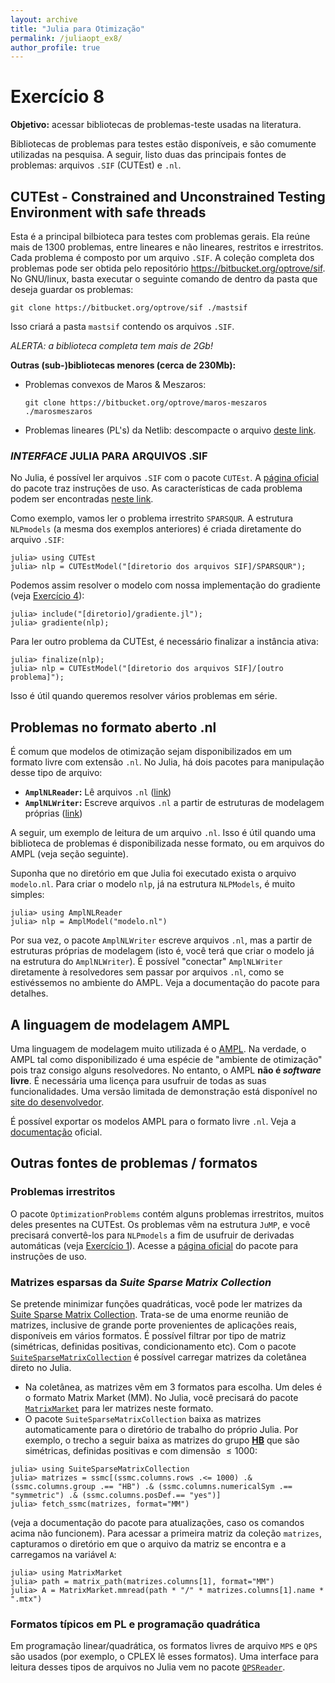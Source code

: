 ```yaml
---
layout: archive
title: "Julia para Otimização"
permalink: /juliaopt_ex8/
author_profile: true
---
```


# Exercício 8

**Objetivo:** acessar bibliotecas de problemas-teste usadas na literatura.

Bibliotecas de problemas para testes estão disponíveis, e são comumente utilizadas na pesquisa. A seguir, listo duas das principais fontes de problemas: arquivos `.SIF` (CUTEst) e `.nl`.

## CUTEst - Constrained and Unconstrained Testing Environment with safe threads

Esta é a principal bilbioteca para testes com problemas gerais. Ela reúne mais de 1300 problemas, entre lineares e não lineares, restritos e irrestritos. Cada problema é composto por um arquivo `.SIF`. A coleção completa dos problemas pode ser obtida pelo repositório https://bitbucket.org/optrove/sif. No GNU/linux, basta executar o seguinte comando de dentro da pasta que deseja guardar os problemas:

~~~
git clone https://bitbucket.org/optrove/sif ./mastsif
~~~

Isso criará a pasta `mastsif` contendo os arquivos `.SIF`.

*ALERTA: a biblioteca completa tem mais de 2Gb!*

**Outras (sub-)bibliotecas menores (cerca de 230Mb):**

- Problemas convexos de Maros & Meszaros:
  ~~~
  git clone https://bitbucket.org/optrove/maros-meszaros ./marosmeszaros
  ~~~
- Problemas lineares (PL's) da Netlib: descompacte o arquivo [deste link](ftp://ftp.numerical.rl.ac.uk/pub/cutest/netlib.tar.gz).

### *INTERFACE* JULIA PARA ARQUIVOS .SIF

No Julia, é possível ler arquivos `.SIF` com o pacote `CUTEst`. A [página oficial](https://github.com/JuliaSmoothOptimizers/CUTEst.jl) do pacote traz instruções de uso. As características de cada problema podem ser encontradas [neste link](http://www.cuter.rl.ac.uk/Problems/mastsif.shtml).

Como exemplo, vamos ler o problema irrestrito `SPARSQUR`. A estrutura `NLPmodels` (a mesma dos exemplos anteriores) é criada diretamente do arquivo `.SIF`:

~~~
julia> using CUTEst
julia> nlp = CUTEstModel("[diretorio dos arquivos SIF]/SPARSQUR");
~~~

Podemos assim resolver o modelo com nossa implementação do gradiente (veja [Exercício 4](/juliaopt_ex4/)):

~~~
julia> include("[diretorio]/gradiente.jl");
julia> gradiente(nlp);
~~~

Para ler outro problema da CUTEst, é necessário finalizar a instância ativa:

~~~
julia> finalize(nlp);
julia> nlp = CUTEstModel("[diretorio dos arquivos SIF]/[outro problema]");
~~~

Isso é útil quando queremos resolver vários problemas em série.


## Problemas no formato aberto .nl

É comum que modelos de otimização sejam disponibilizados em um formato livre com extensão `.nl`. No Julia, há dois pacotes para manipulação desse tipo de arquivo:
- **`AmplNLReader`:** Lê arquivos `.nl` ([link](https://github.com/JuliaSmoothOptimizers/AmplNLReader.jl))
- **`AmplNLWriter`:** Escreve arquivos `.nl` a partir de estruturas de modelagem próprias ([link](https://github.com/jump-dev/AmplNLWriter.jl))

A seguir, um exemplo de leitura de um arquivo `.nl`. Isso é útil quando uma biblioteca de problemas é disponibilizada nesse formato, ou em arquivos do AMPL (veja seção seguinte).

Suponha que no diretório em que Julia foi executado exista o arquivo `modelo.nl`. Para criar o modelo `nlp`, já na estrutura `NLPModels`, é muito simples:

~~~
julia> using AmplNLReader
julia> nlp = AmplModel("modelo.nl")
~~~

Por sua vez, o pacote `AmplNLWriter` escreve arquivos `.nl`, mas a partir de estruturas próprias de modelagem (isto é, você terá que criar o modelo já na estrutura do `AmplNLWriter`). É possível "conectar" `AmplNLWriter` diretamente à resolvedores sem passar por arquivos `.nl`, como se estivéssemos no ambiente do AMPL. Veja a documentação do pacote para detalhes.


## A linguagem de modelagem AMPL

Uma linguagem de modelagem muito utilizada é o [AMPL](https://ampl.com/). Na verdade, o AMPL tal como disponibilizado é uma espécie de "ambiente de otimização" pois traz consigo alguns resolvedores. No entanto, o AMPL **não é *software* livre**. É necessária uma licença para usufruir de todas as suas funcionalidades. Uma versão limitada de demonstração está disponível no [site do desenvolvedor](https://ampl.com/).

É possível exportar os modelos AMPL para o formato livre `.nl`. Veja a [documentação](https://ampl.com/resources/the-ampl-book/chapter-downloads/) oficial.


## Outras fontes de problemas / formatos

### Problemas irrestritos

O pacote `OptimizationProblems` contém alguns problemas irrestritos, muitos deles presentes na CUTEst. Os problemas vêm na estrutura `JuMP`, e você precisará convertê-los para `NLPmodels` a fim de usufruir de derivadas automáticas (veja [Exercício 1](/juliaopt_ex1)). Acesse a [página oficial](https://github.com/JuliaSmoothOptimizers/OptimizationProblems.jl) do pacote para instruções de uso.

### Matrizes esparsas da *Suite Sparse Matrix Collection*

Se pretende minimizar funções quadráticas, você pode ler matrizes da [Suite Sparse Matrix Collection](https://sparse.tamu.edu/). Trata-se de uma enorme reunião de matrizes, inclusive de grande porte provenientes de aplicações reais, disponíveis em vários formatos. É possível filtrar por tipo de matriz (simétricas, definidas positivas, condicionamento etc). Com o pacote [`SuiteSparseMatrixCollection`](https://github.com/JuliaSmoothOptimizers/SuiteSparseMatrixCollection.jl) é possível carregar matrizes da coletânea direto no Julia.
   - Na coletânea, as matrizes vêm em 3 formatos para escolha. Um deles é o formato Matrix Market (MM). No Julia, você precisará do pacote [`MatrixMarket`](https://github.com/JuliaSparse/MatrixMarket.jl) para ler matrizes neste formato.
   - O pacote `SuiteSparseMatrixCollection` baixa as matrizes automaticamente para o diretório de trabalho do próprio Julia. Por exemplo, o trecho a seguir baixa as matrizes do grupo [**HB**](https://sparse.tamu.edu/HB) que são simétricas, definidas positivas e com dimensão $\leq 1000$:
   ~~~
   julia> using SuiteSparseMatrixCollection
   julia> matrizes = ssmc[(ssmc.columns.rows .<= 1000) .& (ssmc.columns.group .== "HB") .& (ssmc.columns.numericalSym .== "symmetric") .& (ssmc.columns.posDef.== "yes")]
   julia> fetch_ssmc(matrizes, format="MM")
   ~~~
   (veja a documentação do pacote para atualizações, caso os comandos acima não funcionem). Para acessar a primeira matriz da coleção `matrizes`, capturamos o diretório em que o arquivo da matriz se encontra e a carregamos na variável `A`:
   ~~~
   julia> using MatrixMarket
   julia> path = matrix_path(matrizes.columns[1], format="MM")
   julia> A = MatrixMarket.mmread(path * "/" * matrizes.columns[1].name * ".mtx")
   ~~~

### Formatos típicos em PL e programação quadrática

Em programação linear/quadrática, os formatos livres de arquivo `MPS` e `QPS` são usados (por exemplo, o CPLEX lê esses formatos). Uma interface para leitura desses tipos de arquivos no Julia vem no pacote [`QPSReader`](https://github.com/JuliaSmoothOptimizers/QPSReader.jl).
